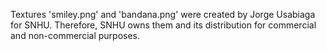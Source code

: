 
Textures 'smiley.png' and 'bandana.png' were created by Jorge Usabiaga for SNHU. Therefore, SNHU owns them and its distribution for commercial and non-commercial purposes.
